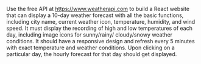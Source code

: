Use the free API at https://www.weatherapi.com to build a React website that can display a 10-day weather forecast with all the basic functions, including city name, current weather icon, temperature, humidity, and wind speed. It must display the recording of high and low temperatures of each day, including image icons for sunny/rainy/ cloudy/snowy weather conditions.
It should have a responsive design and refresh every 5 minutes with exact temperature and weather conditions.
Upon clicking on a particular day, the hourly forecast for that day should get displayed.
